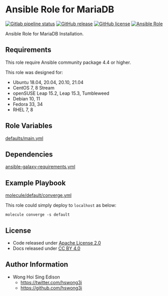 # Ansible Role for MariaDB

[![Gitlab pipeline status](https://img.shields.io/gitlab/pipeline/alvistack/ansible-role-mariadb/master)](https://gitlab.com/alvistack/ansible-role-mariadb/-/pipelines)
[![GitHub release](https://img.shields.io/github/release/alvistack/ansible-role-mariadb.svg)](https://github.com/alvistack/ansible-role-mariadb/releases)
[![GitHub license](https://img.shields.io/github/license/alvistack/ansible-role-mariadb.svg)](https://github.com/alvistack/ansible-role-mariadb/blob/master/LICENSE)
[![Ansible Role](https://img.shields.io/badge/galaxy-alvistack.mariadb-blue.svg)](https://galaxy.ansible.com/alvistack/mariadb)

Ansible Role for MariaDB Installation.

## Requirements

This role require Ansible community package 4.4 or higher.

This role was designed for:

  - Ubuntu 18.04, 20.04, 20.10, 21.04
  - CentOS 7, 8 Stream
  - openSUSE Leap 15.2, Leap 15.3, Tumbleweed
  - Debian 10, 11
  - Fedora 33, 34
  - RHEL 7, 8

## Role Variables

[defaults/main.yml](defaults/main.yml)

## Dependencies

[ansible-galaxy-requirements.yml](ansible-galaxy-requirements.yml)

## Example Playbook

[molecule/default/converge.yml](molecule/default/converge.yml)

This role could simply deploy to `localhost` as below:

    molecule converge -s default

## License

  - Code released under [Apache License 2.0](LICENSE)
  - Docs released under [CC BY 4.0](http://creativecommons.org/licenses/by/4.0/)

## Author Information

  - Wong Hoi Sing Edison
      - <https://twitter.com/hswong3i>
      - <https://github.com/hswong3i>
